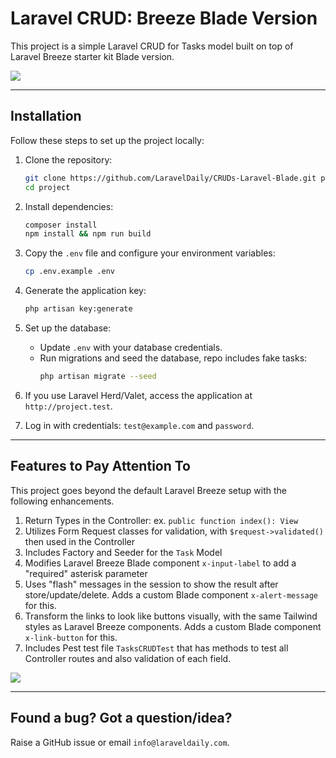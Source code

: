 # Laravel CRUD: Breeze Blade Version

This project is a simple Laravel CRUD for Tasks model built on top of Laravel Breeze starter kit Blade version.

![](https://laraveldaily.com/uploads/2024/12/crud-breeze-tasks.png)

---

## Installation

Follow these steps to set up the project locally:

1. Clone the repository:
   ```bash
   git clone https://github.com/LaravelDaily/CRUDs-Laravel-Blade.git project
   cd project
   ```

2. Install dependencies:
   ```bash
   composer install
   npm install && npm run build
   ```

3. Copy the `.env` file and configure your environment variables:
   ```bash
   cp .env.example .env
   ```

4. Generate the application key:
   ```bash
   php artisan key:generate
   ```

5. Set up the database:
    - Update `.env` with your database credentials.
    - Run migrations and seed the database, repo includes fake tasks:
      ```bash
      php artisan migrate --seed
      ```

6. If you use Laravel Herd/Valet, access the application at `http://project.test`.

7. Log in with credentials: `test@example.com` and `password`.  

---

## Features to Pay Attention To

This project goes beyond the default Laravel Breeze setup with the following enhancements.

1. Return Types in the Controller: ex. `public function index(): View`
2. Utilizes Form Request classes for validation, with `$request->validated()` then used in the Controller
3. Includes Factory and Seeder for the `Task` Model
4. Modifies Laravel Breeze Blade component `x-input-label` to add a "required" asterisk parameter
5. Uses "flash" messages in the session to show the result after store/update/delete. Adds a custom Blade component `x-alert-message` for this.
6. Transform the links to look like buttons visually, with the same Tailwind styles as Laravel Breeze components. Adds a custom Blade component `x-link-button` for this.
7. Includes Pest test file `TasksCRUDTest` that has methods to test all Controller routes and also validation of each field.

![](https://laraveldaily.com/uploads/2024/12/crud-breeze-tasks-tests.png)

---

## Found a bug? Got a question/idea? 

Raise a GitHub issue or email `info@laraveldaily.com`. 
